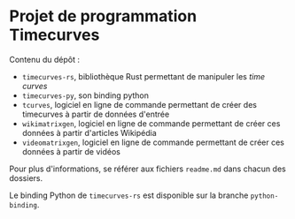 # Projet de programmation Timecurves

Contenu du dépôt :

- `timecurves-rs`, bibliothèque Rust permettant de manipuler les _time curves_
- `timecurves-py`, son binding python
- `tcurves`, logiciel en ligne de commande permettant de créer des timecurves à partir de données d'entrée
- `wikimatrixgen`, logiciel en ligne de commande permettant de créer ces données à partir d'articles Wikipédia
- `videomatrixgen`, logiciel en ligne de commande permettant de créer ces données à partir de vidéos

Pour plus d'informations, se référer aux fichiers `readme.md` dans chacun des dossiers.

Le binding Python de `timecurves-rs` est disponible sur la branche `python-binding`.
